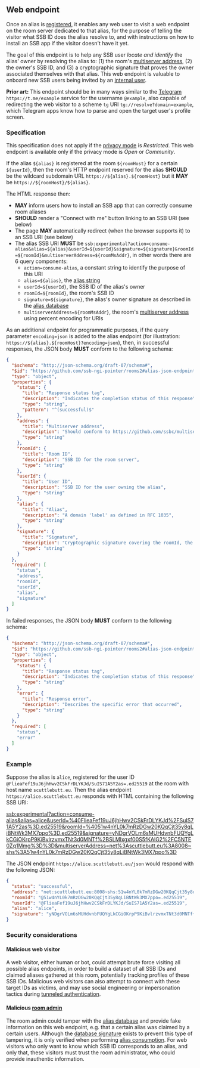 ## Web endpoint

Once an alias is [registered](Registration.md), it enables any web user to visit a web endpoint on the room server dedicated to that alias, for the purpose of telling the visitor what SSB ID does the alias resolve to, and with instructions on how to install an SSB app if the visitor doesn't have it yet.

The goal of this endpoint is to help any SSB user *locate and identify* the alias' owner by resolving the alias to: (1) the room's [multiserver address](https://github.com/ssb-js/multiserver), (2) the owner's SSB ID, and (3) a cryptographic signature that proves the owner associated themselves with that alias. This web endpoint is valuable to onboard new SSB users being invited by an [internal user](../Stakeholders/Internal%20user.md).

**Prior art:** This endpoint should be in many ways similar to the [Telegram](https://telegram.org/) `https://t.me/example` service for the username `@example`, also capable of redirecting the web visitor to a scheme `tg` URI `tg://resolve?domain=example`, which Telegram apps know how to parse and open the target user's profile screen.

### Specification

This specification does not apply if the [privacy mode](../Setup/Privacy%20modes.md) is *Restricted*. This web endpoint is available only if the privacy mode is *Open* or *Community*.

If the alias `${alias}` is registered at the room `${roomHost}` for a certain `${userId}`, then the room's HTTP endpoint reserved for the alias **SHOULD** be the wildcard subdomain URL `https://${alias}.${roomHost}` but it **MAY** be `https://${roomHost}/${alias}`.

The HTML response then:

- **MAY** inform users how to install an SSB app that can correctly consume room aliases
- **SHOULD** render a "Connect with me" button linking to an SSB URI (see below)
- The page **MAY** automatically redirect (when the browser supports it) to an SSB URI (see below)
- The alias SSB URI **MUST** be `ssb:experimental?action=consume-alias&alias=${alias}&userId=${userId}&signature=${signature}&roomId=${roomId}&multiserverAddress=${roomMsAddr}`, in other words there are 6 query components:
  - `action=consume-alias`, a constant string to identify the purpose of this URI
  - `alias=${alias}`, the [alias string](Alias%20string.md)
  - `userId=${userId}`, the SSB ID of the alias's owner
  - `roomId=${roomId}`, the room's SSB ID
  - `signature=${signature}`, the alias's owner signature as described in the [alias database](Alias%20database.md)
  - `multiserverAddress=${roomMsAddr}`, the room's [multiserver address](https://github.com/ssb-js/multiserver) using percent encoding for URIs

As an additional endpoint for programmatic purposes, if the query parameter `encoding=json` is added to the alias endpoint (for illustration: `https://${alias}.${roomHost}?encoding=json`), then, in successful responses, the JSON body **MUST** conform to the following schema:

```json
{
  "$schema": "http://json-schema.org/draft-07/schema#",
  "$id": "https://github.com/ssb-ngi-pointer/rooms2#alias-json-endpoint-success",
  "type": "object",
  "properties": {
    "status": {
      "title": "Response status tag",
      "description": "Indicates the completion status of this response",
      "type": "string",
      "pattern": "^(successful)$"
    },
    "address": {
      "title": "Multiserver address",
      "description": "Should conform to https://github.com/ssbc/multiserver-address",
      "type": "string"
    },
    "roomId": {
      "title": "Room ID",
      "description": "SSB ID for the room server",
      "type": "string"
    },
    "userId": {
      "title": "User ID",
      "description": "SSB ID for the user owning the alias",
      "type": "string"
    },
    "alias": {
      "title": "Alias",
      "description": "A domain 'label' as defined in RFC 1035",
      "type": "string"
    },
    "signature": {
      "title": "Signature",
      "description": "Cryptographic signature covering the roomId, the userId, and the alias",
      "type": "string"
    }
  },
  "required": [
    "status",
    "address",
    "roomId",
    "userId",
    "alias",
    "signature"
  ]
}
```

In failed responses, the JSON body **MUST** conform to the following schema:

```json
{
  "$schema": "http://json-schema.org/draft-07/schema#",
  "$id": "https://github.com/ssb-ngi-pointer/rooms2#alias-json-endpoint-error",
  "type": "object",
  "properties": {
    "status": {
      "title": "Response status tag",
      "description": "Indicates the completion status of this response",
      "type": "string"
    },
    "error": {
      "title": "Response error",
      "description": "Describes the specific error that occurred",
      "type": "string"
    }
  },
  "required": [
    "status",
    "error"
  ]
}
```

### Example

Suppose the alias is `alice`, registered for the user ID `@FlieaFef19uJ6jhHwv2CSkFrDLYKJd/SuIS71A5Y2as=.ed25519` at the room with host name `scuttlebutt.eu`. Then the alias endpoint `https://alice.scuttlebutt.eu` responds with HTML containing the following SSB URI:

[ssb:experimental?action=consume-alias&alias=alice&userId=%40FlieaFef19uJ6jhHwv2CSkFrDLYKJd%2FSuIS71A5Y2as%3D.ed25519&roomId=%4051w4nYL0k7mRzDGw20KQqCjt35y8qLiBNtWk3MX7ppo%3D.ed25519&signature=yNDgrVOLm6sMUHdvnbFUQYgLkCGiOKrpP9KiBvlrzvmxTNt3d0MNTf%2BSLMIxgxf00S5fKAlG2%2FC5NTE0Zq1Mmg%3D%3D&multiserverAddress=net%3Ascuttlebutt.eu%3A8008~shs%3A51w4nYL0k7mRzDGw20KQqCjt35y8qLiBNtWk3MX7ppo%3D](ssb:experimental?action=consume-alias&alias=alice&userId=%40FlieaFef19uJ6jhHwv2CSkFrDLYKJd%2FSuIS71A5Y2as%3D.ed25519&roomId=%4051w4nYL0k7mRzDGw20KQqCjt35y8qLiBNtWk3MX7ppo%3D.ed25519&signature=yNDgrVOLm6sMUHdvnbFUQYgLkCGiOKrpP9KiBvlrzvmxTNt3d0MNTf%2BSLMIxgxf00S5fKAlG2%2FC5NTE0Zq1Mmg%3D%3D&multiserverAddress=net%3Ascuttlebutt.eu%3A8008~shs%3A51w4nYL0k7mRzDGw20KQqCjt35y8qLiBNtWk3MX7ppo%3D)

The JSON endpoint `https://alice.scuttlebutt.eu/json` would respond with the following JSON:

```json
{
  "status": "successful",
  "address": "net:scuttlebutt.eu:8008~shs:51w4nYL0k7mRzDGw20KQqCjt35y8qLiBNtWk3MX7ppo=",
  "roomId": "@51w4nYL0k7mRzDGw20KQqCjt35y8qLiBNtWk3MX7ppo=.ed25519",
  "userId": "@FlieaFef19uJ6jhHwv2CSkFrDLYKJd/SuIS71A5Y2as=.ed25519",
  "alias": "alice",
  "signature": "yNDgrVOLm6sMUHdvnbFUQYgLkCGiOKrpP9KiBvlrzvmxTNt3d0MNTf+SLMIxgxf00S5fKAlG2/C5NTE0Zq1Mmg=="
}
```

### Security considerations

#### Malicious web visitor

A web visitor, either human or bot, could attempt brute force visiting all possible alias endpoints, in order to build a dataset of all SSB IDs and claimed aliases gathered at this room, potentially tracking profiles of these SSB IDs. Malicious web visitors can also attempt to connect with these target IDs as victims, and may use social engineering or impersonation tactics during [tunneled authentication](../Participation/Tunneled%20authentication.md).

#### Malicious [room admin](../Stakeholders/Room%20admin.md)

The room admin could tamper with the [alias database](Alias%20database.md) and provide fake information on this web endpoint, e.g. that a certain alias was claimed by a certain users. Although the [database signature](Alias%20database.md) exists to prevent this type of tampering, it is only verified when performing [alias consumption](Alias%20consumption.md). For web visitors who only want to know which SSB ID corresponds to an alias, and only that, these visitors must trust the room administrator, who could provide inauthentic information.
